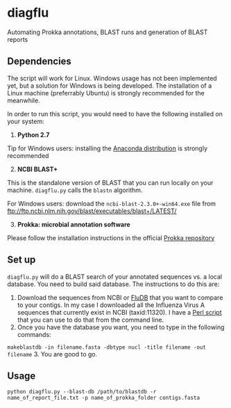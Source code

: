 # diagflu
Automating Prokka annotations, BLAST runs and generation of BLAST reports

## Dependencies

The script will work for Linux. Windows usage has not been implemented yet, but a solution for Windows is being developed. The installation of a Linux machine (preferrably Ubuntu) is strongly recommended for the meanwhile.

In order to run this script, you would need to have the following installed on your system:

1. __Python 2.7__

  Tip for Windows users: installing the [Anaconda distribution](https://www.continuum.io/downloads) is strongly recommended

2. __NCBI BLAST+__
  
  This is the standalone version of BLAST that you can run locally on your machine. `diagflu.py` calls the `blastn` algorithm.
  
  For Windows users: download the `ncbi-blast-2.3.0+-win64.exe` file from ftp://ftp.ncbi.nlm.nih.gov/blast/executables/blast+/LATEST/
  

3. __Prokka: microbial annotation software__
  
  Please follow the installation instructions in the official [Prokka repository](https://github.com/tseemann/prokka)
  
## Set up 

`diagflu.py` will do a BLAST search of your annotated sequences vs. a local database. You need to build said database. The instructions to do this are:

1. Download the sequences from NCBI or [FluDB](fludb.org) that you want to compare to your contigs. In my case I downloaded all the Influenza Virus A sequences that currently exist in NCBI (taxid:11320). I have a [Perl script](https://gist.github.com/ropolomx/1155bf740716d488f83b6f905fc2327d) that you can use to do that from the command line.
2. Once you have the database you want, you need to type in the following commands:

  `makeblastdb -in filename.fasta -dbtype nucl -title filename -out filename`
3. You are good to go.

## Usage

`python diagflu.py --blast-db /path/to/blastdb -r name_of_report_file.txt -p name_of_prokka_folder contigs.fasta`

